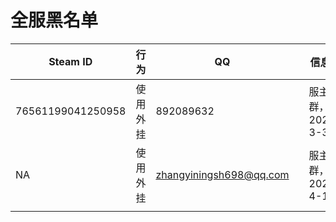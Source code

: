 # 全服黑名单

| Steam ID          | 行为     | QQ                      |      | 信息源            |
| ----------------- | -------- | ----------------------- | ---- | ----------------- |
| 76561199041250958 | 使用外挂 | 892089632               |      | 服主群，2020-3-31 |
| NA                | 使用外挂 | zhangyiningsh698@qq.com |      | 服主群，2020-4-1  |
|                   |          |                         |      |                   |

